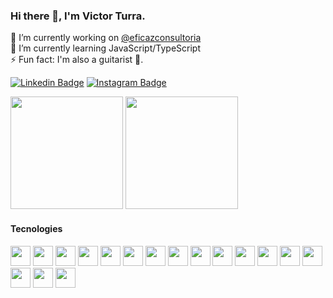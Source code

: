 ### Hi there 👋, I'm Victor Turra.
🔭 I’m currently working on [@eficazconsultoria](https://github.com/eficazconsultoria)<br />
🌱 I’m currently learning JavaScript/TypeScript<br />
⚡ Fun fact: I'm also a guitarist 🎸.

[![Linkedin Badge](https://img.shields.io/badge/-LinkedIn-0e76a8?style=flat-square&logo=Linkedin&logoColor=white)](https://www.linkedin.com/in/victor-turra-flor%C3%AAncio-6362241b5/?locale=en_US)
[![Instagram Badge](https://img.shields.io/badge/-Instagram-e4405f?style=flat-square&logo=Instagram&logoColor=white)](https://www.instagram.com/victor.turra.f/)

<!-- ![visitors](https://visitor-badge.glitch.me/badge?page_id=VictorTurraF.VictorTurraF) -->

<p>
  <img height="180em" src="https://github-readme-stats.vercel.app/api?username=VictorTurraF&show_icons=true&count_private=true&include_all_commits=true" />
  <img height="180em" src="https://github-readme-stats.vercel.app/api/top-langs/?username=VictorTurraF&show_icons=true&hide_border=true&layout=compact&langs_count=6"/>
</p>

#### Tecnologies
<div>
    <img style="width: 2rem" src="https://cdn.jsdelivr.net/gh/devicons/devicon/icons/docker/docker-original.svg" />
    <img style="width: 2rem" src="https://cdn.jsdelivr.net/gh/devicons/devicon/icons/digitalocean/digitalocean-original.svg" />
    <img style="width: 2rem" src="https://cdn.jsdelivr.net/gh/devicons/devicon/icons/figma/figma-original.svg" />
    <img style="width: 2rem" src="https://cdn.jsdelivr.net/gh/devicons/devicon/icons/git/git-original.svg" />
    <img style="width: 2rem" src="https://cdn.jsdelivr.net/gh/devicons/devicon/icons/github/github-original.svg" />
    <img style="width: 2rem" src="https://cdn.jsdelivr.net/gh/devicons/devicon/icons/gitlab/gitlab-original.svg" />
    <img style="width: 2rem" src="https://cdn.jsdelivr.net/gh/devicons/devicon/icons/graphql/graphql-plain.svg" />
    <img style="width: 2rem" src="https://cdn.jsdelivr.net/gh/devicons/devicon/icons/javascript/javascript-original.svg" />
    <img style="width: 2rem" src="https://cdn.jsdelivr.net/gh/devicons/devicon/icons/jest/jest-plain.svg" />
    <img style="width: 2rem" src="https://cdn.jsdelivr.net/gh/devicons/devicon/icons/laravel/laravel-plain.svg" />
    <img style="width: 2rem" src="https://cdn.jsdelivr.net/gh/devicons/devicon/icons/mysql/mysql-original.svg" />
    <img style="width: 2rem" src="https://cdn.jsdelivr.net/gh/devicons/devicon/icons/nodejs/nodejs-original.svg" />
    <img style="width: 2rem" src="https://cdn.jsdelivr.net/gh/devicons/devicon/icons/php/php-original.svg" />
    <img style="width: 2rem" src="https://cdn.jsdelivr.net/gh/devicons/devicon/icons/react/react-original.svg" />
    <img style="width: 2rem" src="https://cdn.jsdelivr.net/gh/devicons/devicon/icons/sass/sass-original.svg" />
    <img style="width: 2rem" src="https://cdn.jsdelivr.net/gh/devicons/devicon/icons/socketio/socketio-original.svg" />
    <img style="width: 2rem" src="https://cdn.jsdelivr.net/gh/devicons/devicon/icons/typescript/typescript-original.svg" />
</div>
